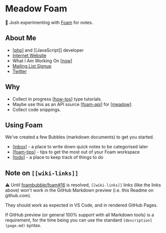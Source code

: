 # Meadow Foam

👋 Josh experimenting with [Foam](https://foambubble.github.io/foam/) for notes.

## About Me

- [[php]] and [[JavaScript]] developer
- [Internet Website](https://joshpress.net)
- What I Am Working On [[now]]
- [Mailing List Signup](https://signup.joshpress.net/)
- [Twitter](https://twitter.com/josh412)

## Why

- Collect in progress [[how-tos]] type tutorials.
- Maybe use this as an API source [[foam-api]]
  for [[meadow]].
- Collect code snippings.

## Using Foam

We've created a few Bubbles (markdown documents) to get you started.

- [[inbox]] - a place to write down quick notes to be categorised later
- [[foam-tips]] - tips to get the most out of your Foam workspace
- [[todo]] - a place to keep track of things to do

## Note on `[[wiki-links]]`

⚠️ Until [foambubble/foam#16](https://github.com/foambubble/foam/issues/16) is resolved, `[[wiki-links]]` links (like the links above) won't work in the GitHub Markdown preview (i.e. this Readme on github.com).

They should work as expected in VS Code, and in rendered GitHub Pages.

If GitHub preview (or general 100% support with all Markdown tools) is a requirement, for the time being you can use the standard `[description](page.md)` syntax.

[//begin]: # "Autogenerated link references for markdown compatibility"
[php]: php "PHP"
[now]: now "What I Am Working On Now"
[how-tos]: how-tos "Tutorials I'm Working On"
[foam-api]: foam-api "Foam API"
[meadow]: meadow "Meadow"
[inbox]: inbox "Inbox"
[foam-tips]: foam-tips "Foam tips"
[todo]: todo "Todo"
[//end]: # "Autogenerated link references"
